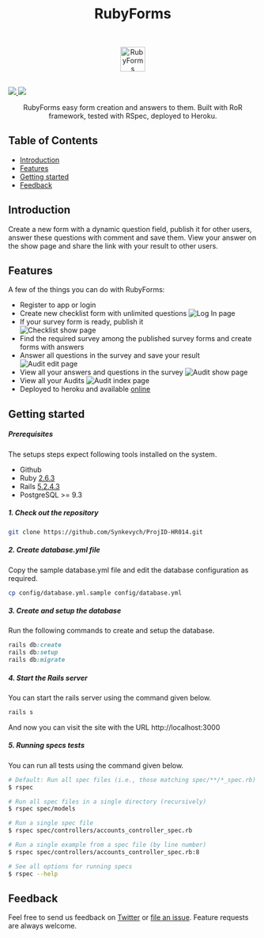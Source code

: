 <h1 align="center"> RubyForms </h1> <br>
<p align="center">
  <a href="https://github.com/Synkevych/ProjID-HR014/">
    <img alt="RubyForms" title="RubyForms" src="https://www.nicepng.com/png/full/234-2344335_long-checklist-vector-checklist-icon.png" width="50">
  </a>
</p>
<br/>
<a href="https://codecov.io/gh/Synkevych/ProjID-HR014">
  <img src="https://codecov.io/gh/Synkevych/ProjID-HR014/branch/master/graph/badge.svg?token=ZWBWFMZDHC" />
</a>
<a href="https://travis-ci.com/Synkevych/ProjID-HR014">
  <img src="https://travis-ci.com/Synkevych/ProjID-HR014.svg?token=YqQkvEJseUFsPXjFZnsZ&branch=master" />
</a>
<p align="center">
  RubyForms easy form creation and answers to them. Built with RoR framework, tested with RSpec, deployed to Heroku.
</p>

<!-- START doctoc generated TOC please keep comment here to allow auto update -->
<!-- DON'T EDIT THIS SECTION, INSTEAD RE-RUN doctoc TO UPDATE -->

## Table of Contents

- [Introduction](#introduction)
- [Features](#features)
- [Getting started](#getting-started)
- [Feedback](#feedback)

<!-- END doctoc generated TOC please keep comment here to allow auto update -->

## Introduction

Create a new form with a dynamic question field, publish it for other users, answer these questions with comment and save them. View your answer on the show page and share the link with your result to other users.

## Features

A few of the things you can do with RubyForms:

* Register to app or login
* Create new checklist form with unlimited questions
![Log In page](public/img/login.png)
* If your survey form is ready, publish it  
![Checklist show page](public/img/checklists_show.png)
* Find the required survey among the published survey forms and create forms with answers
* Answer all questions in the survey and save your result
![Audit edit page](public/img/audits_new.png)
* View all your answers and questions in the survey
![Audit show page](public/img/audits_show.png)
* View all your Audits
![Audit index page](public/img/audits_index.png)  
* Deployed to heroku and available [online](https://quiet-plains-51299.herokuapp.com/)

## Getting started

##### Prerequisites

The setups steps expect following tools installed on the system.

- Github
- Ruby [2.6.3](https://www.ruby-lang.org/en/news/2019/04/17/ruby-2-6-3-released/)
- Rails [5.2.4.3](https://weblog.rubyonrails.org/2020/5/18/Rails-5-2-4-3-and-6-0-3-1-have-been-released/)
- PostgreSQL >= 9.3

##### 1. Check out the repository

```bash
git clone https://github.com/Synkevych/ProjID-HR014.git
```

##### 2. Create database.yml file

Copy the sample database.yml file and edit the database configuration as required.

```bash
cp config/database.yml.sample config/database.yml
```

##### 3. Create and setup the database

Run the following commands to create and setup the database.

```ruby
rails db:create
rails db:setup
rails db:migrate
```

##### 4. Start the Rails server

You can start the rails server using the command given below.

```ruby
rails s
```

And now you can visit the site with the URL http://localhost:3000

##### 5. Running specs tests

You can run all tests using the command given below.

```bash
# Default: Run all spec files (i.e., those matching spec/**/*_spec.rb)
$ rspec

# Run all spec files in a single directory (recursively)
$ rspec spec/models

# Run a single spec file
$ rspec spec/controllers/accounts_controller_spec.rb

# Run a single example from a spec file (by line number)
$ rspec spec/controllers/accounts_controller_spec.rb:8

# See all options for running specs
$ rspec --help
```

## Feedback

Feel free to send us feedback on [Twitter](https://twitter.com/synkevych) or [file an issue](https://github.com/Synkevych/ProjID-HR014/issues/new). Feature requests are always welcome.
